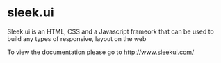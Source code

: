 # sleek.ui
Sleek.ui is an HTML, CSS and a Javascript frameork that can be used to build any types of responsive, layout on the web

To view the documentation please go to http://www.sleekui.com/
